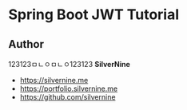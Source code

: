 # Spring Boot JWT Tutorial

## Author
123123ㅁㄴㅇㅁㄴㅇ123123
**SilverNine**

* https://silvernine.me
* https://portfolio.silvernine.me
* https://github.com/silvernine
